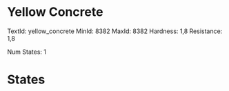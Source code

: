# Yellow Concrete
TextId: yellow_concrete
MinId: 8382
MaxId: 8382
Hardness: 1,8
Resistance: 1,8

Num States: 1
# States
```

```